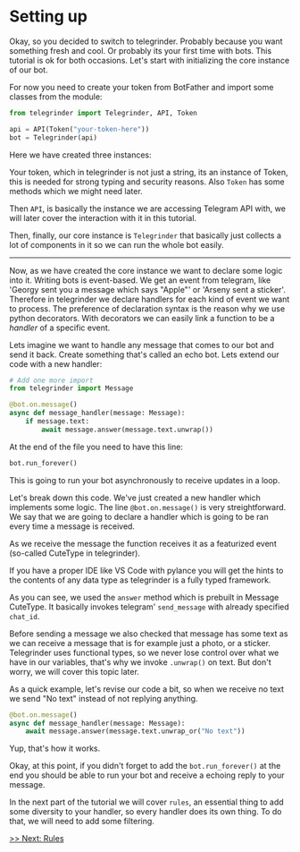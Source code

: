 # Setting up

Okay, so you decided to switch to telegrinder. Probably because you want something fresh and cool. Or probably its your first time with bots. This tutorial is ok for both occasions. Let's start with initializing the core instance of our bot.

For now you need to create your token from BotFather and import some classes from the module:

```python
from telegrinder import Telegrinder, API, Token

api = API(Token("your-token-here"))
bot = Telegrinder(api)
```

Here we have created three instances:

Your token, which in telegrinder is not just a string, its an instance of Token, this is needed for strong typing and security reasons. Also `Token` has some methods which we might need later.

Then `API`, is basically the instance we are accessing Telegram API with, we will later cover the interaction with it in this tutorial.

Then, finally, our core instance is `Telegrinder` that basically just collects a lot of components in it so we can run the whole bot easily.

---

Now, as we have created the core instance we want to declare some logic into it. Writing bots is event-based. We get an event from telegram, like 'Georgy sent you a message which says "Apple"' or 'Arseny sent a sticker'. Therefore in telegrinder we declare handlers for each kind of event we want to process. The preference of declaration syntax is the reason why we use python decorators. With decorators we can easily link a function to be a _handler_ of a specific event.

Lets imagine we want to handle any message that comes to our bot and send it back. Create something that's called an echo bot. Lets extend our code with a new handler:

```python
# Add one more import
from telegrinder import Message

@bot.on.message()
async def message_handler(message: Message):
    if message.text:
        await message.answer(message.text.unwrap())
```

At the end of the file you need to have this line:
```python
bot.run_forever()
```

This is going to run your bot asynchronously to receive updates in a loop.

Let's break down this code. We've just created a new handler which implements some logic. The line `@bot.on.message()` is very streightforward. We say that we are going to declare a handler which is going to be ran every time a message is received.

As we receive the message the function receives it as a featurized event (so-called CuteType in telegrinder).

If you have a proper IDE like VS Code with pylance you will get the hints to the contents of any data type as telegrinder is a fully typed framework.

As you can see, we used the `answer` method which is prebuilt in Message CuteType. It basically invokes telegram' `send_message` with already specified `chat_id`.

Before sending a message we also checked that message has some text as we can receive a message that is for example just a photo, or a sticker. Telegrinder uses functional types, so we never lose control over what we have in our variables, that's why we invoke `.unwrap()` on text. But don't worry, we will cover this topic later.

As a quick example, let's revise our code a bit, so when we receive no text we send "No text" instead of not replying anything.

```python
@bot.on.message()
async def message_handler(message: Message):
    await message.answer(message.text.unwrap_or("No text"))
```

Yup, that's how it works.

Okay, at this point, if you didn't forget to add the `bot.run_forever()` at the end you should be able to run your bot and receive a echoing reply to your message.

In the next part of the tutorial we will cover `rules`, an essential thing to add some diversity to your handler, so every handler does its own thing. To do that, we will need to add some filtering.

[>> Next: Rules](2_rules.md)
